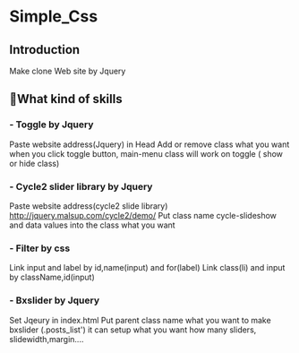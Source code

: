 # **Simple_Css**

## Introduction

Make clone Web site by Jquery

## 🔭What kind of skills

### - Toggle by Jquery

Paste website address(Jquery) in Head
Add or remove class what you want
when you click toggle button, main-menu class will work on toggle ( show or hide class)

### - Cycle2 slider library by Jquery

Paste website address(cycle2 slide library) http://jquery.malsup.com/cycle2/demo/
Put class name cycle-slideshow and data values into the class what you want

### - Filter by css

Link input and label by id,name(input) and for(label)
Link class(li) and input by className,id(input)

### - Bxslider by Jquery

Set Jqeury in index.html
Put parent class name what you want to make bxslider (.posts_list')
it can setup what you want how many sliders, slidewidth,margin....
